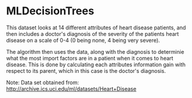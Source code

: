 # MLDecisionTrees
This dataset looks at 14 different attributes of heart disease patients, and then includes a doctor's diagnosis of the severity of the patients heart disease on a scale of 0-4 (0 being none, 4 being very severe).

The algorithm then uses the data, along with the diagnosis to determinie what the most import factors are in a patient when it comes to heart disease. This is done by calculating each attributes information gain with respect to its parent, which in this case is the doctor's diagnosis.

Note: Data set obtained from: http://archive.ics.uci.edu/ml/datasets/Heart+Disease
